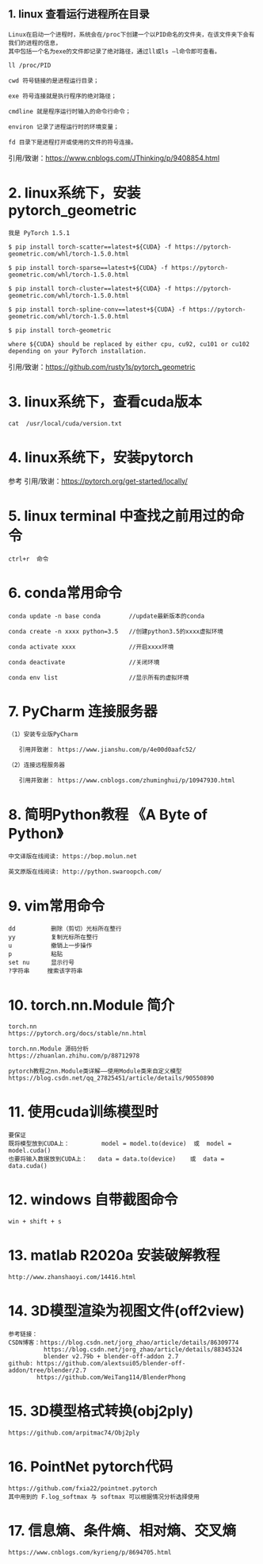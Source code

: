 ## 1. linux 查看运行进程所在目录

    Linux在启动一个进程时，系统会在/proc下创建一个以PID命名的文件夹，在该文件夹下会有我们的进程的信息，
    其中包括一个名为exe的文件即记录了绝对路径，通过ll或ls –l命令即可查看。

    ll /proc/PID
    
    cwd 符号链接的是进程运行目录；
    
    exe 符号连接就是执行程序的绝对路径；
    
    cmdline 就是程序运行时输入的命令行命令；
    
    environ 记录了进程运行时的环境变量； 
    
    fd 目录下是进程打开或使用的文件的符号连接。

  引用/致谢：https://www.cnblogs.com/JThinking/p/9408854.html

# 2. linux系统下，安装pytorch_geometric

    我是 PyTorch 1.5.1

    $ pip install torch-scatter==latest+${CUDA} -f https://pytorch-geometric.com/whl/torch-1.5.0.html

    $ pip install torch-sparse==latest+${CUDA} -f https://pytorch-geometric.com/whl/torch-1.5.0.html

    $ pip install torch-cluster==latest+${CUDA} -f https://pytorch-geometric.com/whl/torch-1.5.0.html

    $ pip install torch-spline-conv==latest+${CUDA} -f https://pytorch-geometric.com/whl/torch-1.5.0.html

    $ pip install torch-geometric

    where ${CUDA} should be replaced by either cpu, cu92, cu101 or cu102 depending on your PyTorch installation.

  引用/致谢：https://github.com/rusty1s/pytorch_geometric

# 3. linux系统下，查看cuda版本

    cat  /usr/local/cuda/version.txt

# 4. linux系统下，安装pytorch

参考 引用/致谢：https://pytorch.org/get-started/locally/

# 5. linux terminal 中查找之前用过的命令

    ctrl+r  命令

# 6. conda常用命令

    conda update -n base conda        //update最新版本的conda

    conda create -n xxxx python=3.5   //创建python3.5的xxxx虚拟环境

    conda activate xxxx               //开启xxxx环境

    conda deactivate                  //关闭环境

    conda env list                    //显示所有的虚拟环境
    
# 7. PyCharm 连接服务器

    （1）安装专业版PyCharm

       引用并致谢： https://www.jianshu.com/p/4e00d0aafc52/ 

    （2）连接远程服务器

       引用并致谢： https://www.cnblogs.com/zhuminghui/p/10947930.html 

# 8. 简明Python教程 《A Byte of Python》
    中文译版在线阅读: https://bop.molun.net
    
    英文原版在线阅读: http://python.swaroopch.com/

# 9. vim常用命令
    dd          删除（剪切）光标所在整行
    yy          复制光标所在整行
    u           撤销上一步操作
    p           粘贴
    set nu      显示行号
    ?字符串     搜索该字符串
    
# 10. torch.nn.Module 简介
    torch.nn  
    https://pytorch.org/docs/stable/nn.html
    
    torch.nn.Module 源码分析  
    https://zhuanlan.zhihu.com/p/88712978
    
    pytorch教程之nn.Module类详解——使用Module类来自定义模型  
    https://blog.csdn.net/qq_27825451/article/details/90550890
    
# 11. 使用cuda训练模型时
    要保证
    既将模型放到CUDA上：         model = model.to(device)  或  model = model.cuda()
    也要将输入数据放到CUDA上：   data = data.to(device)    或  data = data.cuda()
    
# 12. windows 自带截图命令
    win + shift + s
    
# 13. matlab R2020a 安装破解教程
    http://www.zhanshaoyi.com/14416.html

# 14. 3D模型渲染为视图文件(off2view)
    
    参考链接：
    CSDN博客：https://blog.csdn.net/jorg_zhao/article/details/86309774
              https://blog.csdn.net/jorg_zhao/article/details/88345324
              blender v2.79b + blender-off-addon 2.7
    github: https://github.com/alextsui05/blender-off-addon/tree/blender/2.7
            https://github.com/WeiTang114/BlenderPhong
 
# 15. 3D模型格式转换(obj2ply)
    https://github.com/arpitmac74/Obj2ply
     
# 16. PointNet pytorch代码
    https://github.com/fxia22/pointnet.pytorch
    其中用到的 F.log_softmax 与 softmax 可以根据情况分析选择使用

# 17. 信息熵、条件熵、相对熵、交叉熵
    https://www.cnblogs.com/kyrieng/p/8694705.html

    

